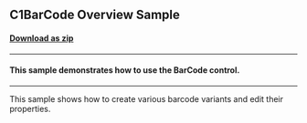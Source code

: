 ## C1BarCode Overview Sample
#### [Download as zip](https://grapecity.github.io/DownGit/#/home?url=https://github.com/GrapeCity/ComponentOne-WinForms-Samples/tree/master/NetFramework\C1.Win.Barcode\CS\Overview)
____
#### This sample demonstrates how to use the BarCode control.
____
This sample shows how to create various barcode variants and edit their properties.